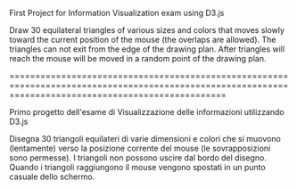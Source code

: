 First Project for Information Visualization exam using D3.js

Draw 30 equilateral triangles of various sizes and colors that moves slowly toward the current position of the mouse (the overlaps are allowed). 
The triangles can not exit from the edge of the drawing plan. 
After triangles will reach the mouse will be moved in a random point of the drawing plan.

======================================================================================================================================================

Primo progetto dell'esame di Visualizzazione delle informazioni utilizzando D3.js

Disegna 30 triangoli equilateri di varie dimensioni e colori che si muovono (lentamente) verso la posizione 
corrente del mouse (le sovrapposizioni sono permesse). 
I triangoli non possono uscire dal bordo del disegno. 
Quando i triangoli raggiungono il mouse vengono spostati in un punto casuale dello schermo.